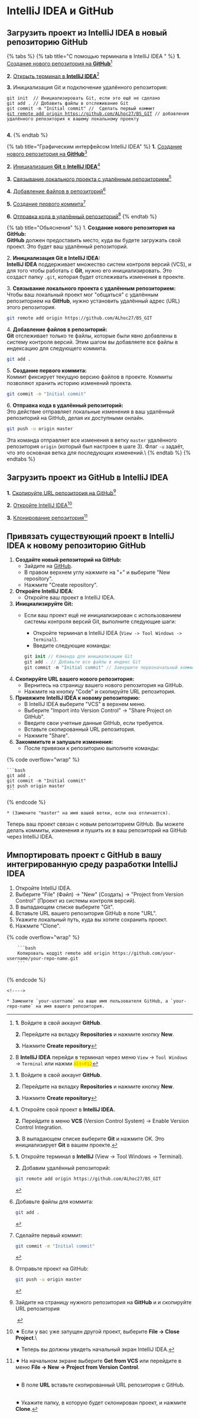 # IntelliJ IDEA и GitHub

## Загрузить проект из IntelliJ IDEA в новый репозиторию GitHub

{% tabs %}
{% tab title="С помощью терминала в IntelliJ IDEA " %}
**1.** [Создание нового репозитория на **GitHub**](#user-content-fn-1)[^1]

**2.** [Открыть терминал в **IntelliJ IDEA**](#user-content-fn-2)[^2]

**3.** Инициализация Git и подключение удалённого репозитория:

<pre class="language-bash" data-full-width="true"><code class="lang-bash">git init  // Инициализировать Git, если это ещё не сделано
git add . // Добавить файлы в отслеживание Git
git commit -m "Initial commit" //  Сделать первый коммит
<a data-footnote-ref href="#user-content-fn-3">git remote add origin https://github.com/ALhoc27/BS_GIT</a> // добавления удалённого репозитория к вашему локальному проекту

</code></pre>

**4.**&#x20;
{% endtab %}

{% tab title="Графическим интерфейсом IntelliJ IDEA" %}
**1.** [Создание нового репозитория на **GitHub**](#user-content-fn-4)[^4]

**2.** [Инициализация **Git** в **IntelliJ IDEA**](#user-content-fn-5)[^5]

**3.** [Связывание локального проекта с удалённым репозиторием](#user-content-fn-6)[^6]

**4.** [Добавление файлов в репозиторий](#user-content-fn-7)[^7]

**5.** [Создание первого коммита](#user-content-fn-8)[^8]

**6.** [Отправка кода в удалённый репозиторий](#user-content-fn-9)[^9]
{% endtab %}

{% tab title="Обьяснения" %}
1\. **Создание нового репозитория на GitHub:**\
**GitHub** должен предоставить место, куда вы будете загружать свой проект. Это будет ваш удалённый репозиторий.

2\. **Инициализация Git в IntelliJ IDEA:**\
**IntelliJ IDEA** поддерживает множество систем контроля версий (VCS), и для того чтобы работать с **Git**, нужно его инициализировать. Это создаст папку `.git`, которая будет отслеживать изменения в проекте.

3\. **Связывание локального проекта с удалённым репозиторием:**\
Чтобы ваш локальный проект мог "общаться" с удалённым репозиторием на **GitHub**, нужно установить удалённый адрес (URL) этого репозитория.

```bash
git remote add origin https://github.com/ALhoc27/BS_GIT
```

4\. **Добавление файлов в репозиторий:**\
**Git** отслеживает только те файлы, которые были явно добавлены в систему контроля версий. Этим шагом вы добавляете все файлы в индексацию для следующего коммита.

```bash
git add .
```

5\. **Создание первого коммита:**\
Коммит фиксирует текущую версию файлов в проекте. Коммиты позволяют хранить историю изменений проекта.

```bash
git commit -m "Initial commit"
```

6\. **Отправка кода в удалённый репозиторий:**\
Это действие отправляет локальные изменения в ваш удалённый репозиторий на GitHub, делая их доступными онлайн.

```bash
git push -u origin master
```

Эта команда отправляет все изменения в ветку `master` удалённого репозитория `origin` (который был настроен в шаге 3). Флаг `-u` задаёт, что это основная ветка для последующих изменений.\\
{% endtab %}
{% endtabs %}

## Загрузить проект из GitHub в IntelliJ IDEA

**1.** [Скопируйте URL репозитория на GitHub](#user-content-fn-10)[^10]

**2.** [Откройте IntelliJ IDEA](#user-content-fn-11)[^11]

**3.** [Клонирование репозитория](#user-content-fn-12)[^12]

## Привязать существующий проект в IntelliJ IDEA к новому репозиторию GitHub

1. **Создайте новый репозиторий на GitHub:**
   * Зайдите на [GitHub](https://github.com/).
   * В правом верхнем углу нажмите на "+" и выберите "New repository".
   * Нажмите "Create repository".
2. **Откройте IntelliJ IDEA**:
   * Откройте ваш проект в IntelliJ IDEA.
3. **Инициализируйте Git:**
   *   Если ваш проект ещё не инициализирован с использованием системы контроля версий Git, выполните следующие шаги:

       * Откройте терминал в IntelliJ IDEA (`View -> Tool Windows -> Terminal`).
       * Введите следующие команды:

       ```swift
       git init // Команда для инициализации Git
       git add . // Добавьте все файлы в индекс Git
       git commit -m "Initial commit" // Завершите первоначальный коммит
       ```
4. **Скопируйте URL вашего нового репозитория:**
   * Вернитесь на страницу вашего нового репозитория на GitHub.
   * Нажмите на кнопку "Code" и скопируйте URL репозитория.
5. **Привяжите IntelliJ IDEA к новому репозиторию:**
   * В IntelliJ IDEA выберите "VCS" в верхнем меню.
   * Выберите "Import into Version Control" -> "Share Project on GitHub".
   * Введите свои учетные данные GitHub, если требуется.
   * Вставьте скопированный URL репозитория.
   * Нажмите "Share".
6. **Закоммитьте и запушьте изменения:**
   * После привязки к репозиторию выполните команды:

{% code overflow="wrap" %}
````
```bash
git add .
git commit -m "Initial commit"
git push origin master
```
````
{% endcode %}

```
* (Замените "master" на имя вашей ветки, если она отличается).
```

Теперь ваш проект связан с новым репозиторием GitHub. Вы можете делать коммиты, изменения и пушить их в ваш репозиторий на GitHub через IntelliJ IDEA.

## Импортировать проект с GitHub в вашу интегрированную среду разработки IntelliJ IDEA

1. Откройте IntelliJ IDEA.
2. Выберите "File" (Файл) -> "New" (Создать) -> "Project from Version Control" (Проект из системы контроля версий).
3. В выпадающем списке выберите "Git".
4. Вставьте URL вашего репозитория GitHub в поле "URL".
5. Укажите локальный путь, куда вы хотите сохранить проект.
6. Нажмите "Clone".

{% code overflow="wrap" %}
````
    ```bash
    Копировать кодgit remote add origin https://github.com/your-username/your-repo-name.git
    ```
    
````
{% endcode %}

```
<!---->

* Замените `your-username` на ваше имя пользователя GitHub, а `your-repo-name` на имя вашего репозитория.
```

[^1]: **1.** Войдите в свой аккаунт **GitHub**.

    **2.** Перейдите на вкладку **Repositories** и нажмите кнопку **New**.

    **3.** Нажмите **Create repository**

[^2]: В **IntelliJ IDEA** перейди в терминал через меню `View` → `Tool Windows` → `Terminal` или нажми <mark style="color:orange;">**`Alt+F12`**</mark>

[^3]: `git remote add` — это команда Git, которая позволяет добавить новый удалённый репозиторий в ваш проект.

    `origin` — это имя удалённого репозитория, которое присваивается по умолчанию. Это просто ярлык, который используется для того, чтобы ссылаться на удалённый репозиторий. Вместо того, чтобы каждый раз указывать полный URL репозитория, вы можете использовать это имя. Обычно `origin` используется для обозначения основного репозитория, с которым вы работаете.

    Вы можете назвать удалённый репозиторий как угодно, но традиционно для главного удалённого репозитория используют имя `origin`.

[^4]: **1.** Войдите в свой аккаунт **GitHub**.

    **2.** Перейдите на вкладку **Repositories** и нажмите кнопку **New**.

    **3.** Нажмите **Create repository**

[^5]: **1.** Откройте свой проект в **IntelliJ IDEA.**

    **2.** Перейдите в меню **VCS** (Version Control System) → Enable Version Control Integration.

    **3.** В выпадающем списке выберите **Git** и нажмите OK. Это инициализирует **Git** в вашем проекте.

[^6]: **1.** Откройте терминал в **IntelliJ** (View → Tool Windows → Terminal).

    **2.** Добавим удалённый репозиторий:

    ```bash
    git remote add origin https://github.com/ALhoc27/BS_GIT
    ```

[^7]: Добавьте файлы для коммита:

    ```bash
    git add .
    ```

[^8]: Сделайте первый коммит:

    ```bash
    git commit -m "Initial commit"
    ```

[^9]: Отправьте проект на GitHub:

    ```bash
    git push -u origin master
    ```

[^10]: Зайдите на страницу нужного репозитория на **GitHub** и и скопируйте URL репозитория

    <img src=".gitbook/assets/Снимок экрана 2024-09-18 в 13.47.24.png" alt="" data-size="original">

[^11]: ⚫︎ Если у вас уже запущен другой проект, выберите **File → Close Project**.\\

    ⚫︎ Теперь вы должны увидеть начальный экран IntelliJ IDEA.

[^12]: ⚫︎ На начальном экране выберите **Get from VCS** или перейдите в меню **File → New → Project from Version Control**.

    \
    ⚫︎ В поле **URL** вставьте скопированный URL репозитория с GitHub.

    \
    ⚫︎ Укажите папку, в которую будет склонирован проект, и нажмите **Clone**.
